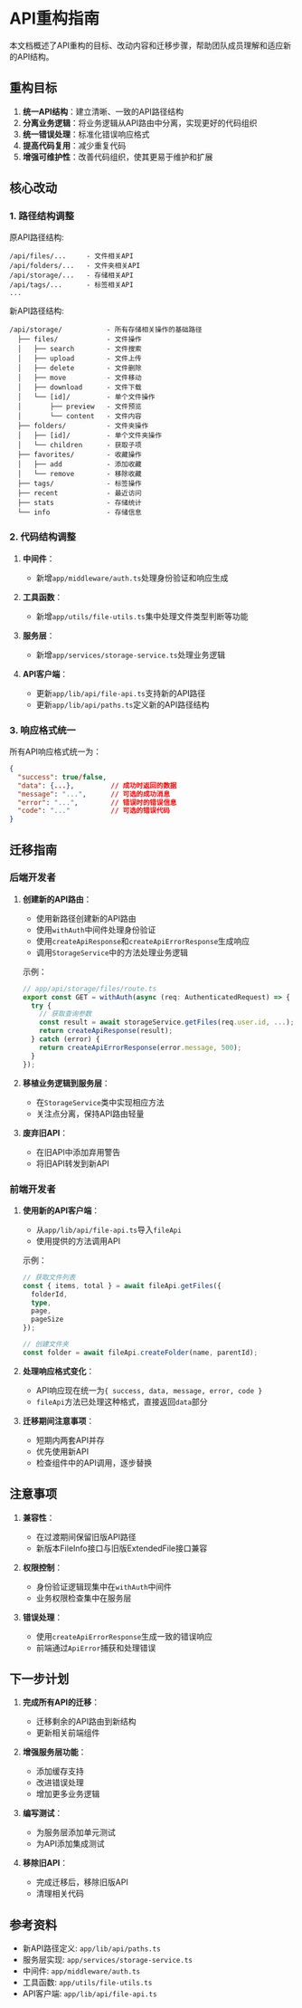 # API重构指南

本文档概述了API重构的目标、改动内容和迁移步骤，帮助团队成员理解和适应新的API结构。

## 重构目标

1. **统一API结构**：建立清晰、一致的API路径结构
2. **分离业务逻辑**：将业务逻辑从API路由中分离，实现更好的代码组织
3. **统一错误处理**：标准化错误响应格式
4. **提高代码复用**：减少重复代码
5. **增强可维护性**：改善代码组织，使其更易于维护和扩展

## 核心改动

### 1. 路径结构调整

原API路径结构:
```
/api/files/...     - 文件相关API
/api/folders/...   - 文件夹相关API
/api/storage/...   - 存储相关API
/api/tags/...      - 标签相关API
...
```

新API路径结构:
```
/api/storage/           - 所有存储相关操作的基础路径
  ├── files/            - 文件操作
  │   ├── search        - 文件搜索
  │   ├── upload        - 文件上传
  │   ├── delete        - 文件删除
  │   ├── move          - 文件移动
  │   ├── download      - 文件下载
  │   └── [id]/         - 单个文件操作
  │       ├── preview   - 文件预览
  │       └── content   - 文件内容
  ├── folders/          - 文件夹操作
  │   ├── [id]/         - 单个文件夹操作
  │   └── children      - 获取子项
  ├── favorites/        - 收藏操作
  │   ├── add           - 添加收藏
  │   └── remove        - 移除收藏
  ├── tags/             - 标签操作
  ├── recent            - 最近访问
  ├── stats             - 存储统计
  └── info              - 存储信息
```

### 2. 代码结构调整

1. **中间件**：
   - 新增`app/middleware/auth.ts`处理身份验证和响应生成

2. **工具函数**：
   - 新增`app/utils/file-utils.ts`集中处理文件类型判断等功能

3. **服务层**：
   - 新增`app/services/storage-service.ts`处理业务逻辑

4. **API客户端**：
   - 更新`app/lib/api/file-api.ts`支持新的API路径
   - 更新`app/lib/api/paths.ts`定义新的API路径结构

### 3. 响应格式统一

所有API响应格式统一为：

```json
{
  "success": true/false,
  "data": {...},         // 成功时返回的数据
  "message": "...",      // 可选的成功消息
  "error": "...",        // 错误时的错误信息
  "code": "..."          // 可选的错误代码
}
```

## 迁移指南

### 后端开发者

1. **创建新的API路由**：
   - 使用新路径创建新的API路由
   - 使用`withAuth`中间件处理身份验证
   - 使用`createApiResponse`和`createApiErrorResponse`生成响应
   - 调用`StorageService`中的方法处理业务逻辑

   示例：
   ```typescript
   // app/api/storage/files/route.ts
   export const GET = withAuth(async (req: AuthenticatedRequest) => {
     try {
       // 获取查询参数
       const result = await storageService.getFiles(req.user.id, ...);
       return createApiResponse(result);
     } catch (error) {
       return createApiErrorResponse(error.message, 500);
     }
   });
   ```

2. **移植业务逻辑到服务层**：
   - 在`StorageService`类中实现相应方法
   - 关注点分离，保持API路由轻量

3. **废弃旧API**：
   - 在旧API中添加弃用警告
   - 将旧API转发到新API

### 前端开发者

1. **使用新的API客户端**：
   - 从`app/lib/api/file-api.ts`导入`fileApi`
   - 使用提供的方法调用API

   示例：
   ```typescript
   // 获取文件列表
   const { items, total } = await fileApi.getFiles({ 
     folderId, 
     type,
     page,
     pageSize
   });
   
   // 创建文件夹
   const folder = await fileApi.createFolder(name, parentId);
   ```

2. **处理响应格式变化**：
   - API响应现在统一为`{ success, data, message, error, code }`
   - `fileApi`方法已处理这种格式，直接返回`data`部分

3. **迁移期间注意事项**：
   - 短期内两套API并存
   - 优先使用新API
   - 检查组件中的API调用，逐步替换

## 注意事项

1. **兼容性**：
   - 在过渡期间保留旧版API路径
   - 新版本FileInfo接口与旧版ExtendedFile接口兼容

2. **权限控制**：
   - 身份验证逻辑现集中在`withAuth`中间件
   - 业务权限检查集中在服务层

3. **错误处理**：
   - 使用`createApiErrorResponse`生成一致的错误响应
   - 前端通过`ApiError`捕获和处理错误

## 下一步计划

1. **完成所有API的迁移**：
   - 迁移剩余的API路由到新结构
   - 更新相关前端组件

2. **增强服务层功能**：
   - 添加缓存支持
   - 改进错误处理
   - 增加更多业务逻辑

3. **编写测试**：
   - 为服务层添加单元测试
   - 为API添加集成测试

4. **移除旧API**：
   - 完成迁移后，移除旧版API
   - 清理相关代码

## 参考资料

- 新API路径定义: `app/lib/api/paths.ts`
- 服务层实现: `app/services/storage-service.ts`
- 中间件: `app/middleware/auth.ts`
- 工具函数: `app/utils/file-utils.ts`
- API客户端: `app/lib/api/file-api.ts` 
